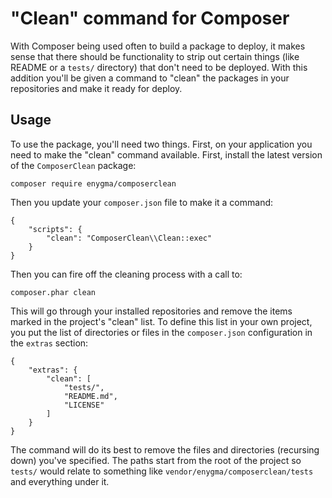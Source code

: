"Clean" command for Composer
==================

With Composer being used often to build a package to deploy, it makes sense that there should be functionality to strip out certain things (like README or a `tests/` directory) that don't need to be deployed. With this addition you'll be given a command to "clean" the packages in your repositories and make it ready for deploy.

## Usage

To use the package, you'll need two things. First, on your application you need to make the "clean" command available. First, install the latest version of the `ComposerClean` package:

```
composer require enygma/composerclean
```

Then you update your `composer.json` file to make it a command:

```
{
	"scripts": {
		"clean": "ComposerClean\\Clean::exec"
	}
}
```

Then you can fire off the cleaning process with a call to:

```
composer.phar clean
```

This will go through your installed repositories and remove the items marked in the project's "clean" list. To define this list in your own project, you put the list of directories or files in the `composer.json` configuration in the `extras` section:

```
{
	"extras": {
		"clean": [
			"tests/",
			"README.md",
			"LICENSE"
		]
	}
}
```

The command will do its best to remove the files and directories (recursing down) you've specified. The paths start from the root of the project so `tests/` would relate to something like `vendor/enygma/composerclean/tests` and everything under it.
